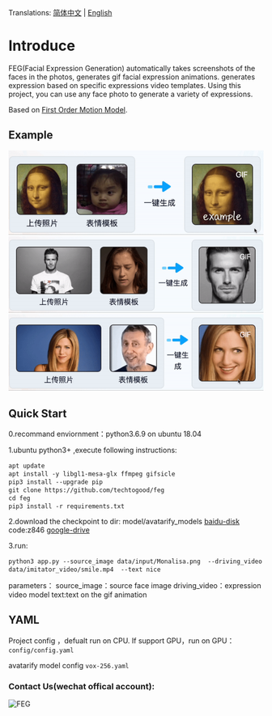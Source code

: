 Translations: [简体中文](README.md) | [English](README-en.md) 

# Introduce
FEG(Facial Expression Generation) automatically takes screenshots of the faces in the photos, generates gif facial expression animations. generates expression  based on specific expressions video templates. Using this project, you can use any face photo to generate a variety of expressions.

Based on [First Order Motion Model](https://github.com/AliaksandrSiarohin/first-order-model).


## Example
![avatar-imitator](data/example/example1.gif)
![avatar-imitator](data/example/example2.gif)
![avatar-imitator](data/example/example3.gif)



## Quick Start

0.recommand enviornment：python3.6.9 on ubuntu 18.04


1.ubuntu python3+ ,execute following instructions:
```
apt update
apt install -y libgl1-mesa-glx ffmpeg gifsicle
pip3 install --upgrade pip
git clone https://github.com/techtogood/feg
cd feg
pip3 install -r requirements.txt
```


2.download the checkpoint to dir: model/avatarify_models
[baidu-disk](https://pan.baidu.com/s/1O7K-s0oaevmF8zmLayU74Q) code:z846 
[google-drive](https://drive.google.com/file/d/1rMz7HO-znqLaW1hm_hBHQwhrAgmC6Krg/view?usp=sharing)

3.run:
```
python3 app.py --source_image data/input/Monalisa.png  --driving_video data/imitator_video/smile.mp4  --text nice
```
parameters：
source_image：source face image
driving_video：expression video model
text:text on the gif animation


## YAML

Project config ，defualt run on CPU. If support GPU，run on GPU：
```config/config.yaml```

avatarify model config
```vox-256.yaml```


### Contact Us(wechat offical account):
![FEG](data/img/wechat_official_account.jpg)


